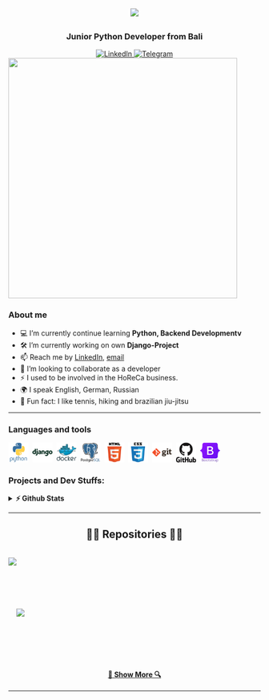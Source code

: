 <h1 align="center">
  <a href="https://git.io/typing-svg">
    <img src="https://readme-typing-svg.herokuapp.com/?lines=Hello,+There!+👋;This+is+Paul+Koltsov....;Nice+to+meet+you!&center=true&size=30">
  </a>
</h1>

<div id="header" align="center">
    <h3>Junior Python Developer from Bali</h3>
</div>

<div id="socials" align="center">
    <a href="https://www.linkedin.com/in/eminencesaul/">
    <img src="https://img.shields.io/badge/LinkedIn-blue?style=for-the-badge&logo=linkedin&logoColor=white" alt="LinkedIn"/>
  </a>
  <a href="https://t.me/p_kolts">
    <img src="https://img.shields.io/badge/Telegram-blue?style=for-the-badge&logo=telegram&logoColor=white" alt="Telegram"/>
  </a>
</div>

<img align="center" height="480" width="457" alt="" src="https://media.giphy.com/media/v1.Y2lkPTc5MGI3NjExNXQxaGJ6dXc3MW83Z2M2NG1sZHg4djZ2YTlsYzRnemx4bnU4cGIzaCZlcD12MV9pbnRlcm5hbF9naWZfYnlfaWQmY3Q9Zw/3oKIPnAiaMCws8nOsE/giphy.gif" />

### About me
- 💻 I’m currently continue learning **Python, Backend Developmentv**
- 🛠 I’m currently working on own **Django-Project**
- 📫 Reach me by [LinkedIn](https://www.linkedin.com/in/eminencesaul/), [email](mailto:k.pavel080@gmail.com)
- 👯 I’m looking to collaborate as a developer
- ⚡ I used to be involved in the HoReCa business.
- 🌍 I speak English, German, Russian
- 👾 Fun fact: I like tennis, hiking and brazilian jiu-jitsu 

---

### Languages and tools
<img src="https://github.com/devicons/devicon/blob/master/icons/python/python-original-wordmark.svg" title="sql" width="40" height="40"/>&nbsp;
<img src="https://github.com/devicons/devicon/blob/master/icons/django/django-plain-wordmark.svg" title="sql" width="40" height="40"/>&nbsp;
<img src="https://github.com/devicons/devicon/blob/master/icons/docker/docker-original-wordmark.svg" title="sql" width="40" height="40"/>&nbsp;
<img src="https://github.com/devicons/devicon/blob/master/icons/postgresql/postgresql-original-wordmark.svg" title="sql" width="40" height="40"/>&nbsp;
<img src="https://github.com/devicons/devicon/blob/master/icons/html5/html5-original-wordmark.svg" title="html" width="40" height="40"/>&nbsp;
<img src="https://github.com/devicons/devicon/blob/master/icons/css3/css3-original-wordmark.svg" title="css" width="40" height="40"/>&nbsp;
<img src="https://github.com/devicons/devicon/blob/master/icons/git/git-original-wordmark.svg" title="git" width="40" height="40"/>&nbsp;
<img src="https://github.com/devicons/devicon/blob/master/icons/github/github-original-wordmark.svg" title="git" width="40" height="40"/>&nbsp;
<img src="https://github.com/devicons/devicon/blob/master/icons/bootstrap/bootstrap-original-wordmark.svg" title="bootstrap" width="40" height="40"/>&nbsp;


### Projects and Dev Stuffs:
<details>
  <summary><b>⚡ Github Stats</b></summary>
  
  <h2 align="center">⚡ Stats ⚡</h2>
  <br />
<div id="stat" align="center">
    <img src="https://github-profile-summary-cards.vercel.app/api/cards/profile-details?username=griseeminence&theme=github_dark" alt=""/>
    <img src="https://github-profile-summary-cards.vercel.app/api/cards/most-commit-language?username=griseeminence&theme=github_dark" alt=""/>
     <img src="https://github-profile-summary-cards.vercel.app/api/cards/stats?username=griseeminence&theme=github_dark" alt=""/>
</div>
</details>

---

<h2 align="center">👨‍💻 Repositories 👨‍💻</h2>
<br>
<div width="100%" align="center">
  <a align="left" href="https://github.com/griseeminence/Algorithms" title="Algorithms"><img align="left" height="115" src="https://github-readme-stats.vercel.app/api/pin/?username=griseeminence&repo=Algorithms&theme=react&border_color=61dafb&border_radius=10"></a>
</div>
<br/><br/><br/><br/><br/><br/>

<div width="100%" align="center">
  <a align="left" href="https://github.com/griseeminence/Algorithms" title="Algorithms"><img align="left" height="115" src="https://github-readme-stats.vercel.app/api/pin/?username=griseeminence&repo=Algorithms&theme=react&border_color=61dafb&border_radius=10"></a>
</div>
<br/><br/><br/><br/><br/><br/>

<h4 align="center">
  <a href="https://github.com/griseeminence?tab=repositories" title="Show Repositories">🔎 Show More 🔍</a>
</h4>


---
